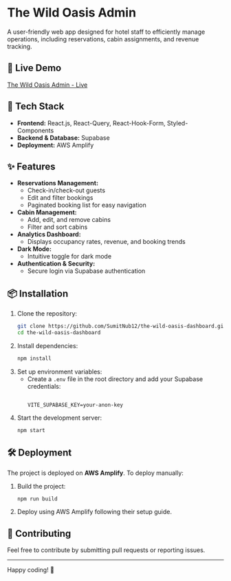 # The Wild Oasis Admin

A user-friendly web app designed for hotel staff to efficiently manage operations, including reservations, cabin assignments, and revenue tracking.

## 🚀 Live Demo
[The Wild Oasis Admin - Live](https://main.d1w0l9jtjchm1q.amplifyapp.com/dashboard)

## 📂 Tech Stack
- **Frontend:** React.js, React-Query, React-Hook-Form, Styled-Components
- **Backend & Database:** Supabase
- **Deployment:** AWS Amplify

## ✨ Features
- **Reservations Management:**
  - Check-in/check-out guests
  - Edit and filter bookings
  - Paginated booking list for easy navigation
- **Cabin Management:**
  - Add, edit, and remove cabins
  - Filter and sort cabins
- **Analytics Dashboard:**
  - Displays occupancy rates, revenue, and booking trends
- **Dark Mode:**
  - Intuitive toggle for dark mode
- **Authentication & Security:**
  - Secure login via Supabase authentication
  

## 📦 Installation
1. Clone the repository:
   ```bash
   git clone https://github.com/SumitNub12/the-wild-oasis-dashboard.git
   cd the-wild-oasis-dashboard
   ```
2. Install dependencies:
   ```bash
   npm install
   ```
3. Set up environment variables:
   - Create a `.env` file in the root directory and add your Supabase credentials:
     ```env
    
     VITE_SUPABASE_KEY=your-anon-key
     ```
4. Start the development server:
   ```bash
   npm start
   ```

## 🛠 Deployment
The project is deployed on **AWS Amplify**. To deploy manually:
1. Build the project:
   ```bash
   npm run build
   ```
2. Deploy using AWS Amplify following their setup guide.

## 🤝 Contributing
Feel free to contribute by submitting pull requests or reporting issues.


---

Happy coding! 🚀

